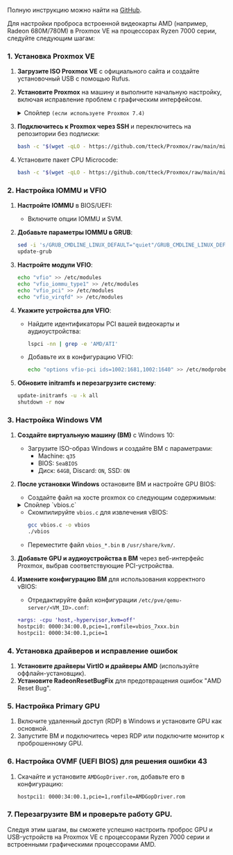 Полную инструкцию можно найти на [GitHub](https://github.com/isc30/ryzen-7000-series-proxmox/blob/main/README.md).

Для настройки проброса встроенной видеокарты AMD (например, Radeon 680M/780M) в Proxmox VE на процессорах Ryzen 7000 серии, следуйте следующим шагам:

### 1. Установка Proxmox VE
1. **Загрузите ISO Proxmox VE** с официального сайта и создайте установочный USB с помощью Rufus.
2. **Установите Proxmox** на машину и выполните начальную настройку, включая исправление проблем с графическим интерфейсом.
       <details><summary>Спойлер `(если используете Proxmox 7.4)`</summary>

    ```bash
    Xorg -configure
    cp /root/xorg.conf.new /etc/X11/xorg.conf
    sed -i 's/amdgpu/fbdev/g' /etc/X11/xorg.conf
    ```

    </details>
    
4. **Подключитесь к Proxmox через SSH** и переключитесь на репозитории без подписки:
    ```bash
    bash -c "$(wget -qLO - https://github.com/tteck/Proxmox/raw/main/misc/post-pve-install.sh)"
    ```
5. Установите пакет CPU Microcode:
    ```bash
    bash -c "$(wget -qLO - https://github.com/tteck/Proxmox/raw/main/misc/microcode.sh)"
    ```
### 2. Настройка IOMMU и VFIO
1. **Настройте IOMMU** в BIOS/UEFI:
   - Включите опции IOMMU и SVM.
2. **Добавьте параметры IOMMU в GRUB**:
    ```bash
    sed -i 's/GRUB_CMDLINE_LINUX_DEFAULT="quiet"/GRUB_CMDLINE_LINUX_DEFAULT="quiet amd_iommu=on iommu=pt"/g' /etc/default/grub
    update-grub
    ```
3. **Настройте модули VFIO**:
    ```bash
    echo "vfio" >> /etc/modules
    echo "vfio_iommu_type1" >> /etc/modules
    echo "vfio_pci" >> /etc/modules
    echo "vfio_virqfd" >> /etc/modules
    ```
4. **Укажите устройства для VFIO**:
    - Найдите идентификаторы PCI вашей видеокарты и аудиоустройства:
        ```bash
        lspci -nn | grep -e 'AMD/ATI'
        ```
    - Добавьте их в конфигурацию VFIO:
        ```bash
        echo "options vfio-pci ids=1002:1681,1002:1640" >> /etc/modprobe.d/vfio.conf
        ```

5. **Обновите initramfs и перезагрузите систему**:
    ```bash
    update-initramfs -u -k all
    shutdown -r now
    ```

### 3. Настройка Windows VM
1. **Создайте виртуальную машину (ВМ)** с Windows 10:
    - Загрузите ISO-образ Windows и создайте ВМ с параметрами:
      - Machine: `q35`
      - BIOS: `SeaBIOS`
      - Диск: `64GB`, Discard: `ON`, SSD: `ON`
2. **После установки Windows** остановите ВМ и настройте GPU BIOS:
      - Создайте файл на хосте proxmox со следующим содержимым:
    <details><summary>Спойлер `vbios.c`</summary>

    ```c
    #include <stdint.h>
    #include <stdio.h>
    #include <stdlib.h>

    typedef uint32_t ULONG;
    typedef uint8_t UCHAR;
    typedef uint16_t USHORT;

    typedef struct {
        ULONG Signature;
        ULONG TableLength; // Length
        UCHAR Revision;
        UCHAR Checksum;
        UCHAR OemId[6];
        UCHAR OemTableId[8]; // UINT64  OemTableId;
        ULONG OemRevision;
        ULONG CreatorId;
        ULONG CreatorRevision;
    } AMD_ACPI_DESCRIPTION_HEADER;

    typedef struct {
        AMD_ACPI_DESCRIPTION_HEADER SHeader;
        UCHAR TableUUID[16]; // 0x24
        ULONG VBIOSImageOffset; // 0x34. Offset to the first GOP_VBIOS_CONTENT block from the beginning of the stucture.
        ULONG Lib1ImageOffset; // 0x38. Offset to the first GOP_LIB1_CONTENT block from the beginning of the stucture.
        ULONG Reserved[4]; // 0x3C
    } UEFI_ACPI_VFCT;

    typedef struct {
        ULONG PCIBus; // 0x4C
        ULONG PCIDevice; // 0x50
        ULONG PCIFunction; // 0x54
        USHORT VendorID; // 0x58
        USHORT DeviceID; // 0x5A
        USHORT SSVID; // 0x5C
        USHORT SSID; // 0x5E
        ULONG Revision; // 0x60
        ULONG ImageLength; // 0x64
    } VFCT_IMAGE_HEADER;

    typedef struct {
        VFCT_IMAGE_HEADER VbiosHeader;
        UCHAR VbiosContent[1];
    } GOP_VBIOS_CONTENT;

    int main(int argc, char** argv)
    {
        FILE* fp_vfct;
        FILE* fp_vbios;
        UEFI_ACPI_VFCT* pvfct;
        char vbios_name[0x400];

        if (!(fp_vfct = fopen("/sys/firmware/acpi/tables/VFCT", "r"))) {
            perror(argv[0]);
            return -1;
        }

        if (!(pvfct = malloc(sizeof(UEFI_ACPI_VFCT)))) {
            perror(argv[0]);
            return -1;
        }

        if (sizeof(UEFI_ACPI_VFCT) != fread(pvfct, 1, sizeof(UEFI_ACPI_VFCT), fp_vfct)) {
            fprintf(stderr, "%s: failed to read VFCT header!\n", argv[0]);
            return -1;
        }

        ULONG offset = pvfct->VBIOSImageOffset;
        ULONG tbl_size = pvfct->SHeader.TableLength;

        if (!(pvfct = realloc(pvfct, tbl_size))) {
            perror(argv[0]);
            return -1;
        }

        if (tbl_size - sizeof(UEFI_ACPI_VFCT) != fread(pvfct + 1, 1, tbl_size - sizeof(UEFI_ACPI_VFCT), fp_vfct)) {
            fprintf(stderr, "%s: failed to read VFCT body!\n", argv[0]);
            return -1;
        }

        fclose(fp_vfct);

        while (offset < tbl_size) {
            GOP_VBIOS_CONTENT* vbios = (GOP_VBIOS_CONTENT*)((char*)pvfct + offset);
            VFCT_IMAGE_HEADER* vhdr = &vbios->VbiosHeader;

            if (!vhdr->ImageLength)
                break;

            snprintf(vbios_name, sizeof(vbios_name), "vbios_%x_%x.bin", vhdr->VendorID, vhdr->DeviceID);

            if (!(fp_vbios = fopen(vbios_name, "wb"))) {
                perror(argv[0]);
                return -1;
            }

            if (vhdr->ImageLength != fwrite(&vbios->VbiosContent, 1, vhdr->ImageLength, fp_vbios)) {
                fprintf(stderr, "%s: failed to dump vbios %x:%x\n", argv[0], vhdr->VendorID, vhdr->DeviceID);
                return -1;
            }

            fclose(fp_vbios);

            printf("dump vbios %x:%x to %s\n", vhdr->VendorID, vhdr->DeviceID, vbios_name);

            offset += sizeof(VFCT_IMAGE_HEADER);
            offset += vhdr->ImageLength;
        }

        return 0;
    }
    ```

    </details>
    
    - Скомпилируйте `vbios.c` для извлечения vBIOS:
        ```bash
        gcc vbios.c -o vbios
        ./vbios
        ```
    - Переместите файл `vbios_*.bin` в `/usr/share/kvm/`.
3. **Добавьте GPU и аудиоустройства в ВМ** через веб-интерфейс Proxmox, выбрав соответствующие PCI-устройства.

4. **Измените конфигурацию ВМ** для использования корректного vBIOS:
    - Отредактируйте файл конфигурации `/etc/pve/qemu-server/<VM_ID>.conf`:
    ```diff
    +args: -cpu 'host,-hypervisor,kvm=off'
    hostpci0: 0000:34:00.0,pcie=1,romfile=vbios_7xxx.bin
    hostpci1: 0000:34:00.1,pcie=1
    ```

### 4. Установка драйверов и исправление ошибок
1. **Установите драйверы VirtIO и драйверы AMD** (используйте оффлайн-установщик).
2. **Установите RadeonResetBugFix** для предотвращения ошибок "AMD Reset Bug".

### 5. Настройка Primary GPU
1. Включите удаленный доступ (RDP) в Windows и установите GPU как основной.
2. Запустите ВМ и подключитесь через RDP или подключите монитор к проброшенному GPU.

### 6. Настройка OVMF (UEFI BIOS) для решения ошибки 43
1. Скачайте и установите `AMDGopDriver.rom`, добавьте его в конфигурацию:
    ```diff
    hostpci1: 0000:34:00.1,pcie=1,romfile=AMDGopDriver.rom
    ```

### 7. Перезагрузите ВМ и проверьте работу GPU.

Следуя этим шагам, вы сможете успешно настроить проброс GPU и USB-устройств на Proxmox VE с процессорами Ryzen 7000 серии и встроенными графическими процессорами AMD.
